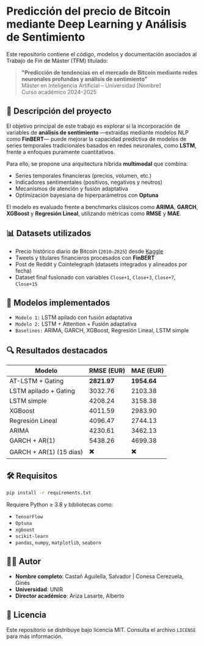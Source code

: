 
# Predicción del precio de Bitcoin mediante Deep Learning y Análisis de Sentimiento

Este repositorio contiene el código, modelos y documentación asociados al Trabajo de Fin de Máster (TFM) titulado:

> **"Predicción de tendencias en el mercado de Bitcoin mediante redes neuronales profundas y análisis de sentimiento"**  
> Máster en Inteligencia Artificial – Universidad [Nombre]  
> Curso académico 2024–2025

## 📌 Descripción del proyecto

El objetivo principal de este trabajo es explorar si la incorporación de variables de **análisis de sentimiento** —extraídas mediante modelos NLP como **FinBERT**— puede mejorar la capacidad predictiva de modelos de series temporales tradicionales basados en redes neuronales, como **LSTM**, frente a enfoques puramente cuantitativos.

Para ello, se propone una arquitectura híbrida **multimodal** que combina:
- Series temporales financieras (precios, volumen, etc.)
- Indicadores sentimentales (positivos, negativos y neutros)
- Mecanismos de atención y fusión adaptativa
- Optimización bayesiana de hiperparámetros con **Optuna**

El modelo es evaluado frente a benchmarks clásicos como **ARIMA**, **GARCH**, **XGBoost** y **Regresión Lineal**, utilizando métricas como **RMSE** y **MAE**.


## 📊 Datasets utilizados

- Precio histórico diario de Bitcoin (`2010–2025`) desde [Kaggle](https://www.kaggle.com/datasets/svetlinnakov/bitcoin-prices-2010-2024)
- Tweets y titulares financieros procesados con **FinBERT**
- Post de Reddit y Cointelegraph (datasets integrados y alineados por fecha)
- Dataset final fusionado con variables `Close+1`, `Close+3`, `Close+7`, `Close+15`

## 🧠 Modelos implementados

- `Modelo 1:` LSTM apilado con fusión adaptativa
- `Modelo 2:` LSTM + Attention + Fusión adaptativa
- `Baselines:` ARIMA, GARCH, XGBoost, Regresión Lineal, LSTM simple

## 🔍 Resultados destacados

| Modelo                       | RMSE (EUR) | MAE (EUR) |
|-----------------------------|------------|-----------|
| AT-LSTM + Gating            | **2821.97**| **1954.64** |
| LSTM apilado + Gating       | 3032.76    | 2103.38   |
| LSTM simple                 | 4208.24    | 3158.38   |
| XGBoost                     | 4011.59    | 2983.90   |
| Regresión Lineal            | 4096.47    | 2744.13   |
| ARIMA                       | 4230.61    | 3462.13   |
| GARCH + AR(1)               | 5438.26    | 4699.38   |
| GARCH + AR(1) (15 días)     | ✖️         | ✖️        |

## 🛠️ Requisitos

```bash
pip install -r requirements.txt
```

Requiere Python ≥ 3.8 y bibliotecas como:
- `TensorFlow`
- `Optuna`
- `xgboost`
- `scikit-learn`
- `pandas`, `numpy`, `matplotlib`, `seaborn`

## 👨‍💻 Autor

- **Nombre completo**: Castañ Aguilella, Salvador | Conesa Cerezuela, Ginés
- **Universidad**: UNIR
- **Director académico**: Ariza Lasarte, Alberto

## 📄 Licencia

Este repositorio se distribuye bajo licencia MIT. Consulta el archivo `LICENSE` para más información.
